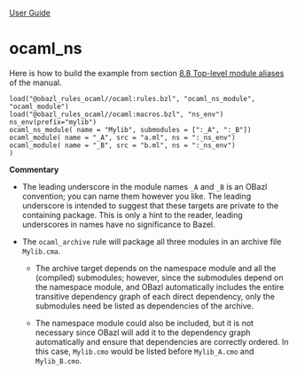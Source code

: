 [User Guide](index.md)

# ocaml_ns

Here is how to build the example from section [8.8 Top-level module aliases](https://caml.inria.fr/pub/docs/manual-ocaml/modulealias.html) of the manual.

```
load("@obazl_rules_ocaml//ocaml:rules.bzl", "ocaml_ns_module", "ocaml_module")
load("@obazl_rules_ocaml//ocaml:macros.bzl", "ns_env")
ns_env(prefix="mylib")
ocaml_ns_module( name = "Mylib", submodules = [":_A", ":_B"])
ocaml_module( name = "_A", src = "a.ml", ns = ":_ns_env")
ocaml_module( name = "_B", src = "b.ml", ns = ":_ns_env")
)
```

**Commentary**


- The leading underscore in the module names `_A` and `_B` is an OBazl
  convention; you can name them however you like. The leading
  underscore is intended to suggest that these targets are private to
  the containing package. This is only a hint to the reader, leading
  underscores in names have no significance to Bazel.

- The `ocaml_archive` rule will package all three modules in an
  archive file `Mylib.cma`.

  - The archive target depends on the namespace module and all the
    (compiled) submodules; however, since the submodules depend on the
    namespace module, and OBazl automatically includes the entire
    transitive dependency graph of each direct dependency, only the
    submodules need be listed as dependencies of the archive.

  - The namespace module could also be included, but it is not
    necessary since OBazl will add it to the dependency graph
    automatically and ensure that dependencies are correctly ordered.
    In this case, `Mylib.cmo` would be listed before `Mylib_A.cmo` and
    `Mylib_B.cmo`.

